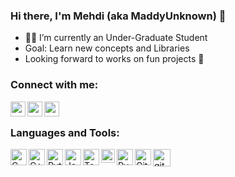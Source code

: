 ### Hi there, I'm Mehdi (aka MaddyUnknown) 👋

<!--
**MaddyUnknown/MaddyUnknown** is a ✨ _special_ ✨ repository because its `README.md` (this file) appears on your GitHub profile.
-->

- 👨‍🎓 I’m currently an Under-Graduate Student
- Goal: Learn new concepts and Libraries
- Looking forward to works on fun projects 🤣

### Connect with me:

[<img align="left" alt="codeSTACKr | LinkedIn" width="24px" src="https://img.icons8.com/nolan/64/linkedin.png" />][linkedin]
[<img align="left" alt="codeSTACKr | Instagram" width="24px" src="https://img.icons8.com/nolan/64/instagram-new.png" />][instagram]
[<img align="left" alt="codeSTACKr | Gmail" width="24px" src="https://img.icons8.com/nolan/64/gmail.png" />][gmail]

<br />

### Languages and Tools:

<a title="C" href="#"><img align="left" alt="C" width="26px" src="https://img.icons8.com/color/48/000000/c-programming.png" /></a>
<a title="C++" href="#"><img align="left" alt="C++" width="26px" src="https://img.icons8.com/color/48/000000/c-plus-plus-logo.png" /></a>
<a title="Python" href="#"><img align="left" alt="Python" width="26px" src="https://img.icons8.com/color/48/000000/python.png" /></a>
<a title="Java" href="#"><img align="left" alt="Java" width="26px" src="https://img.icons8.com/nolan/48/java-coffee-cup-logo.png" /></a>
<a title="Tensorflow 2.0" href="#"><img align="left" alt="Tensorflow 2.0" width="26px" src="https://img.icons8.com/color/48/000000/tensorflow.png" /></a>
<a title="PyTorch" href="#"><img align="left" alt="PyTorch" width="22px" src="https://upload.wikimedia.org/wikipedia/commons/1/10/PyTorch_logo_icon.svg" /></a>
<a title="PyQT" href="#"><img align="left" alt="PyQT" width="26px" src="https://img.icons8.com/ios-filled/50/26e07f/qt.png" /></a>
<a title="Git" href="#"><img align="left" alt="Git" width="26px" src="https://img.icons8.com/color/48/000000/git.png" /></a>
<a title="GitHub" href="#"><img align="left" alt="github" width="28px" src="https://img.icons8.com/nolan/64/github.png" /></a>


[linkedin]: https://www.linkedin.com/in/mehdi-hossain-1514181b4/
[instagram]: https://www.instagram.com/hossain_mehdi/
[gmail]: mailto:hossainmehdi03@gmail.com
